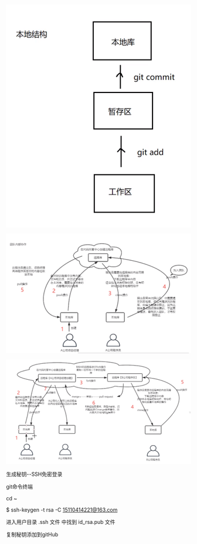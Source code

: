 ![image-20200816005948212](images\git.png)



![image-20200816010101117](images\git库关系.png)



![image-20200816010252524](images\git跨团队协作.png)





生成秘钥--SSH免密登录

git命令终端

cd ~

$ ssh-keygen -t rsa -C 15110414221@163.com

进入用户目录  .ssh 文件 中找到 id_rsa.pub 文件

复制秘钥添加到gitHub